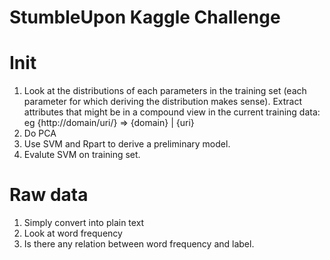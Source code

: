 StumbleUpon Kaggle Challenge 
=========================


# Init

1. Look at the distributions of each parameters in the training set (each 
   parameter for which deriving the distribution makes sense). Extract
   attributes that might be in a compound view in the current training
   data: eg {http://domain/uri/}  => {domain} | {uri}
2. Do PCA
3. Use SVM and Rpart to derive a preliminary model. 
4. Evalute SVM on training set. 


# Raw data 

1. Simply convert into plain text 
2. Look at word frequency
3. Is there any relation between word frequency and label.


